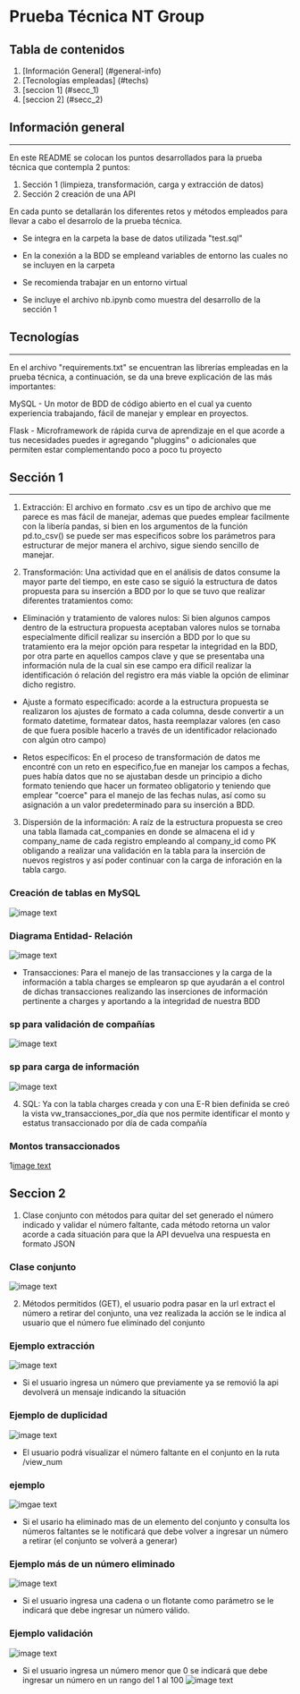 # Prueba Técnica NT Group

## Tabla de contenidos

1. [Información General] (#general-info)
2. [Tecnologías empleadas] (#techs)
3. [seccion 1] (#secc_1)
4. [seccion 2] (#secc_2)


## Información general
***
En este README se colocan los puntos desarrollados para la prueba técnica que contempla 2 puntos:
1. Sección 1 (limpieza, transformación, carga y extracción de datos)
2. Sección 2 creación de una API

En cada punto se detallarán los diferentes retos y métodos empleados para llevar a cabo el desarrolo de la prueba técnica.

* Se integra en la carpeta la base de datos utilizada "test.sql"
* En la conexión a la BDD se empleand variables de entorno las cuales no se incluyen en la carpeta

* Se recomienda trabajar en un entorno virtual

* Se incluye el archivo nb.ipynb como muestra del desarrollo de la sección 1

## Tecnologías

*** 
En el archivo "requirements.txt" se encuentran las librerías empleadas en la prueba técnica, a continuación, se da una breve explicación de las más importantes:

MySQL - Un motor de BDD de código abierto en el cual ya cuento experiencia trabajando, fácil de manejar y emplear en proyectos.

Flask - Microframework de rápida curva de aprendizaje en el que acorde a tus necesidades puedes ir agregando "pluggins" o adicionales que permiten estar complementando poco a poco tu proyecto

## Sección 1 
***
1. Extracción: El archivo en formato .csv es un tipo de archivo que me parece es mas fácil de manejar, ademas que puedes emplear facilmente con la libería pandas, si bien en los argumentos de la función pd.to_csv() se puede ser mas especificos sobre los parámetros para estructurar de mejor manera el archivo, sigue siendo sencillo de manejar.

2. Transformación: Una actividad que en el análisis de datos consume la mayor parte del tiempo, en este caso se siguió la estructura de datos propuesta para su inserción a BDD por lo que se tuvo que realizar diferentes tratamientos como:
* Eliminación y tratamiento de valores nulos: Si bien algunos campos dentro de la estructura propuesta aceptaban valores nulos se tornaba especialmente díficil realizar su inserción a BDD por lo que su tratamiento era la mejor opción para respetar la integridad en la BDD, por otra parte en aquellos campos clave y que se presentaba una información nula de la cual sin ese campo era díficil realizar la identificación ó relación del registro era más viable la opción de eliminar dicho registro.
* Ajuste a formato especificado: acorde a la estructura propuesta se realizaron los ajustes de formato a cada columna, desde convertir a un formato datetime, formatear datos, hasta reemplazar valores (en caso de que fuera posible hacerlo a través de un identificador relacionado con algún otro campo)

* Retos específicos: En el proceso de transformación de datos me encontré con un reto en especifico,fue en manejar los campos a fechas, pues había datos que no se ajustaban desde un principio a dicho formato teniendo que hacer un formateo obligatorio y teniendo que emplear "coerce" para el manejo de las fechas nulas, así como su asignación a un valor predeterminado para su inserción a BDD.

3. Dispersión de la información: A raíz de la estructura propuesta se creo una tabla llamada cat_companies en donde se almacena el id y company_name de cada registro empleando al company_id como PK obligando a realizar una validación en la tabla para la inserción de nuevos registros y así poder continuar con la carga de inforación en la tabla cargo.
### Creación de tablas en MySQL
![image text](/img/Srcipts_create.png)
### Diagrama Entidad- Relación
![image text](/img/e-r.png)

* Transacciones: Para el manejo de las transacciones y la carga de la información a tabla charges se emplearon sp que ayudarán a el control de dichas transacciones realizando las inserciones de información pertinente a charges y aportando a la integridad de nuestra BDD
### sp para validación de compañías
![image text](/img/validate.png)
### sp para carga de información
![image text](/img/insert_cargo.png)

4. SQL: Ya con la tabla charges creada y con una E-R bien definida se creó la vista vw_transacciones_por_día que nos permite identificar el monto y estatus transaccionado por día de cada compañía
### Montos transaccionados
1[image text](/img/view.png)

## Seccion 2
1. Clase conjunto con métodos para quitar del set generado el número indicado y validar el número faltante, cada método retorna un valor acorde a cada situación para que la API devuelva una respuesta en formato JSON
### Clase conjunto
![image text](/img/conjunto.png)

2. Métodos permitidos (GET), el usuario podra pasar en la url  extract el número a retirar del conjunto, una vez realizada la acción se le indica al usuario que el número fue eliminado del conjunto
### Ejemplo extracción
![image text](/img/remove.png)
* Si el usuario ingresa un número que previamente ya se removió la api devolverá un mensaje indicando la situación
### Ejemplo de duplicidad
![image text](/img/duplicate.png)
* El usuario podrá visualizar el número faltante en el conjunto en la ruta /view_num
### ejemplo
![imgae text](/img/number_quit.png)
* Si el usario ha eliminado mas de un elemento del conjunto y consulta los números faltantes se le notificará que debe volver a ingresar un número a retirar (el conjunto se volverá a generar)
### Ejemplo más de un número eliminado
![image text](/img/repeat.png)
* Si el usuario ingresa una cadena o un flotante como parámetro se le indicará que debe ingresar un número válido.
### Ejemplo validación
![image text](/img/validate_json.png)
* Si el usuario ingresa un número menor que 0 se indicará que debe ingresar un número en un rango del 1 al 100
![image text](/img/menorque.png)
